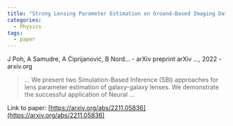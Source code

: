 ```yaml
---
title: "Strong Lensing Parameter Estimation on Ground-Based Imaging Data Using Simulation-Based Inference"
categories:
  - Physics
tags:
  - paper
---
```

J Poh, A Samudre, A Ćiprijanović, B Nord… - arXiv preprint arXiv …, 2022 - arxiv.org



>… We present two Simulation-Based Inference (SBI) approaches for lens parameter estimation of galaxy-galaxy lenses. We demonstrate the successful application of Neural …

Link to paper: [https://arxiv.org/abs/2211.05836](https://arxiv.org/abs/2211.05836)
